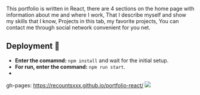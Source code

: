 This portfolio is written in React, there are 4 sections on the home page with information about me and where I work, That I describe myself and show my skills that I know, Projects in this tab, my favorite projects, You can contact me through social network convenient for you net.
## Deployment 🚀
- **Enter the comamnd:** `npm install` and wait for the initial setup.
- **For run, enter the command:** `npm run start`.
- 
gh-pages: https://recountsxxx.github.io/portfolio-react/
<img src="https://i.imgur.com/X1KVdJA.png">
